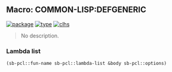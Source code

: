 ## Macro: COMMON-LISP:DEFGENERIC
[![package](https://img.shields.io/badge/Package-COMMON--LISP-5f9ea0.svg?style=social&colorA=999999)](../) [![type](https://img.shields.io/badge/Type-Macro-5f9ea0.svg?style=social&colorA=999999)](../#macro) [![clhs](https://img.shields.io/badge/CLHS-DEFGENERIC-5f9ea0.svg?style=social&colorA=999999)](http://www.lispworks.com/documentation/HyperSpec/Body/m_defgen.htm) 

> No description.

### Lambda list
```cl
(sb-pcl::fun-name sb-pcl::lambda-list &body sb-pcl::options)
```
